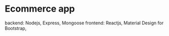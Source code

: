 # Ecommerce app
backend: Nodejs, Express, Mongoose
frontend: Reactjs, Material Design for Bootstrap,



